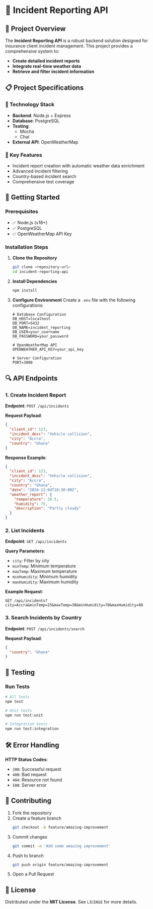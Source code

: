 # 🚨 Incident Reporting API

## 🌟 Project Overview

The **Incident Reporting API** is a robust backend solution designed for insurance client incident management. This project provides a comprehensive system to:

- **Create detailed incident reports**
- **Integrate real-time weather data**
- **Retrieve and filter incident information**

## 📋 Project Specifications

### 🔧 Technology Stack
- **Backend**: Node.js + Express
- **Database**: PostgreSQL
- **Testing**: 
  * Mocha
  * Chai
- **External API**: OpenWeatherMap

### 🎯 Key Features
- Incident report creation with automatic weather data enrichment
- Advanced incident filtering
- Country-based incident search
- Comprehensive test coverage

## 🚀 Getting Started

### Prerequisites
- ✅ Node.js (v18+)
- ✅ PostgreSQL
- ✅ OpenWeatherMap API Key

### Installation Steps

1. **Clone the Repository**
   ```bash
   git clone <repository-url>
   cd incident-reporting-api
   ```

2. **Install Dependencies**
   ```bash
   npm install
   ```

3. **Configure Environment**
   Create a `.env` file with the following configurations:
   ```plaintext
   # Database Configuration
   DB_HOST=localhost
   DB_PORT=5432
   DB_NAME=incident_reporting
   DB_USER=your_username
   DB_PASSWORD=your_password

   # OpenWeatherMap API
   OPENWEATHER_API_KEY=your_api_key

   # Server Configuration
   PORT=3000
   ```

## 🔍 API Endpoints

### 1. Create Incident Report
**Endpoint**: `POST /api/incidents`

**Request Payload**:
```json
{
  "client_id": 123,
  "incident_desc": "Vehicle collision",
  "city": "Accra",
  "country": "Ghana"
}
```

**Response Example**:
```json
{
  "client_id": 123,
  "incident_desc": "Vehicle collision",
  "city": "Accra",
  "country": "Ghana", 
  "date": "2024-12-04T10:30:00Z",
  "weather_report": {
    "temperature": 28.5,
    "humidity": 75,
    "description": "Partly cloudy"
  }
}
```

### 2. List Incidents
**Endpoint**: `GET /api/incidents`

**Query Parameters**:
- `city`: Filter by city
- `minTemp`: Minimum temperature
- `maxTemp`: Maximum temperature
- `minHumidity`: Minimum humidity
- `maxHumidity`: Maximum humidity

**Example Request**:
```
GET /api/incidents?city=Accra&minTemp=25&maxTemp=30&minHumidity=70&maxHumidity=80
```

### 3. Search Incidents by Country
**Endpoint**: `POST /api/incidents/search`

**Request Payload**:
```json
{
  "country": "Ghana"
}
```

## 🧪 Testing

### Run Tests
```bash
# All tests
npm test

# Unit tests
npm run test:unit

# Integration tests
npm run test:integration
```

## 🛠 Error Handling

**HTTP Status Codes**:
- `200`: Successful request
- `400`: Bad request
- `404`: Resource not found
- `500`: Server error

## 🤝 Contributing

1. Fork the repository
2. Create a feature branch
   ```bash
   git checkout -b feature/amazing-improvement
   ```
3. Commit changes
   ```bash
   git commit -m 'Add some amazing improvement'
   ```
4. Push to branch
   ```bash
   git push origin feature/amazing-improvement
   ```
5. Open a Pull Request

## 📄 License

Distributed under the **MIT License**. See `LICENSE` for more details.
